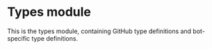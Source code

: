 # Types module

This is the types module, containing GitHub type definitions and bot-specific type definitions.
